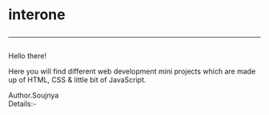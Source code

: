 # interone <hr>
Hello there!<br>
<p>Here you will find different web development mini projects which are made up of HTML, CSS & little bit of JavaScript.<br></p>
Author.Soujnya<br>
Details:-<br>
